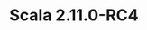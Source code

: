 ---
title: Scala 2.11.0-RC4
start: 08 April 2014
layout: downloadpage
release_version: 2.11.0-RC4
release_date: "April 08, 2014"
show_resources: "true"
permalink: /download/2.11.0-RC4.html
requirements: "This Scala software distribution can be installed on any Unix-like or Windows system. It requires the Java runtime version 1.6 or later, which can be downloaded <a href='http://www.java.com/'>here</a>."
resources: [
  ["-main-unixsys", "scala-2.11.0-RC4.tgz", "http://downloads.typesafe.com/scala/2.11.0-RC4/scala-2.11.0-RC4.tgz", "Mac OS X, Unix, Cygwin", "24.79M"],
  ["-main-windows", "scala-2.11.0-RC4.msi", "http://downloads.typesafe.com/scala/2.11.0-RC4/scala-2.11.0-RC4.msi", "Windows (msi installer)", "89.02M"],
  ["-non-main-sys", "scala-2.11.0-RC4.zip", "http://downloads.typesafe.com/scala/2.11.0-RC4/scala-2.11.0-RC4.zip", "Windows", "24.81M"],
  ["-non-main-sys", "scala-2.11.0-RC4.deb", "http://downloads.typesafe.com/scala/2.11.0-RC4/scala-2.11.0-RC4.deb", "Debian", "88.05M"],
  ["-non-main-sys", "scala-2.11.0-RC4.rpm", "http://downloads.typesafe.com/scala/2.11.0-RC4/scala-2.11.0-RC4.rpm", "RPM package", "88.03M"],
  ["-non-main-sys", "scala-docs-2.11.0-RC4.txz", "http://downloads.typesafe.com/scala/2.11.0-RC4/scala-docs-2.11.0-RC4.txz", "API docs", "36.12M"],
  ["-non-main-sys", "scala-docs-2.11.0-RC4.zip", "http://downloads.typesafe.com/scala/2.11.0-RC4/scala-docs-2.11.0-RC4.zip", "API docs", "66.63M"],
  ["-non-main-sys", "scala-sources-2.11.0-RC4.zip", "https://github.com/scala/scala/archive/v2.11.0-RC4.tar.gz", "sources", ""]
]
---